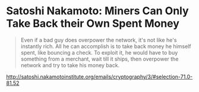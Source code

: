 # Satoshi Nakamoto: Miners Can Only Take Back their Own Spent Money

> Even if a bad guy does overpower the network, it's not like he's instantly rich. All he can accomplish is to take back money he himself spent, like bouncing a check. To exploit it, he would have to buy something from a merchant, wait till it ships, then overpower the network and try to take his money back.

http://satoshi.nakamotoinstitute.org/emails/cryptography/3/#selection-71.0-81.52
